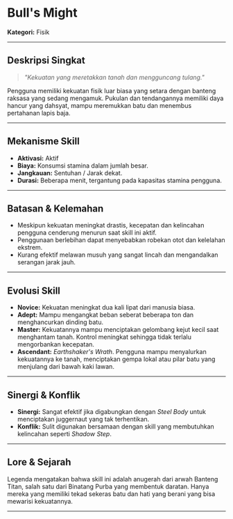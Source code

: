 # Bull's Might

**Kategori:** Fisik

---

## Deskripsi Singkat
> *"Kekuatan yang meretakkan tanah dan mengguncang tulang."*

Pengguna memiliki kekuatan fisik luar biasa yang setara dengan banteng raksasa yang sedang mengamuk. Pukulan dan tendangannya memiliki daya hancur yang dahsyat, mampu meremukkan batu dan menembus pertahanan lapis baja.

---

## Mekanisme Skill
*   **Aktivasi:** Aktif
*   **Biaya:** Konsumsi stamina dalam jumlah besar.
*   **Jangkauan:** Sentuhan / Jarak dekat.
*   **Durasi:** Beberapa menit, tergantung pada kapasitas stamina pengguna.

---

## Batasan & Kelemahan
*   Meskipun kekuatan meningkat drastis, kecepatan dan kelincahan pengguna cenderung menurun saat skill ini aktif.
*   Penggunaan berlebihan dapat menyebabkan robekan otot dan kelelahan ekstrem.
*   Kurang efektif melawan musuh yang sangat lincah dan mengandalkan serangan jarak jauh.

---

## Evolusi Skill
*   **Novice:** Kekuatan meningkat dua kali lipat dari manusia biasa.
*   **Adept:** Mampu mengangkat beban seberat beberapa ton dan menghancurkan dinding batu.
*   **Master:** Kekuatannya mampu menciptakan gelombang kejut kecil saat menghantam tanah. Kontrol meningkat sehingga tidak terlalu mengorbankan kecepatan.
*   **Ascendant:** *Earthshaker's Wrath*. Pengguna mampu menyalurkan kekuatannya ke tanah, menciptakan gempa lokal atau pilar batu yang menjulang dari bawah kaki lawan.

---

## Sinergi & Konflik
*   **Sinergi:** Sangat efektif jika digabungkan dengan *Steel Body* untuk menciptakan juggernaut yang tak terhentikan.
*   **Konflik:** Sulit digunakan bersamaan dengan skill yang membutuhkan kelincahan seperti *Shadow Step*.

---

## Lore & Sejarah
Legenda mengatakan bahwa skill ini adalah anugerah dari arwah Banteng Titan, salah satu dari Binatang Purba yang membentuk daratan. Hanya mereka yang memiliki tekad sekeras batu dan hati yang berani yang bisa mewarisi kekuatannya.

---
